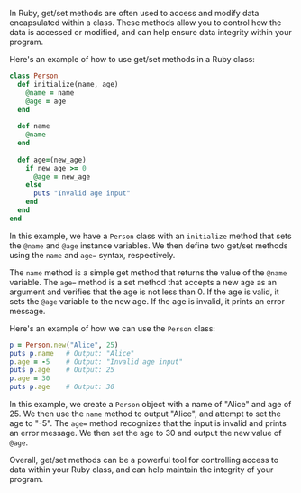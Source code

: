 In Ruby, get/set methods are often used to access and modify data encapsulated within a class. These methods allow you to control how the data is accessed or modified, and can help ensure data integrity within your program.

Here's an example of how to use get/set methods in a Ruby class:

```ruby
class Person
  def initialize(name, age)
    @name = name
    @age = age
  end
  
  def name
    @name
  end
  
  def age=(new_age)
    if new_age >= 0
      @age = new_age
    else
      puts "Invalid age input"
    end
  end
end
```

In this example, we have a `Person` class with an `initialize` method that sets the `@name` and `@age` instance variables. We then define two get/set methods using the `name` and `age=` syntax, respectively. 

The `name` method is a simple get method that returns the value of the `@name` variable. The `age=` method is a set method that accepts a new age as an argument and verifies that the age is not less than 0. If the age is valid, it sets the `@age` variable to the new age. If the age is invalid, it prints an error message.

Here's an example of how we can use the `Person` class:

```ruby
p = Person.new("Alice", 25)
puts p.name   # Output: "Alice"
p.age = -5    # Output: "Invalid age input"
puts p.age    # Output: 25
p.age = 30
puts p.age    # Output: 30
```

In this example, we create a `Person` object with a name of "Alice" and age of 25. We then use the `name` method to output "Alice", and attempt to set the age to "-5". The `age=` method recognizes that the input is invalid and prints an error message. We then set the age to 30 and output the new value of `@age`.

Overall, get/set methods can be a powerful tool for controlling access to data within your Ruby class, and can help maintain the integrity of your program.